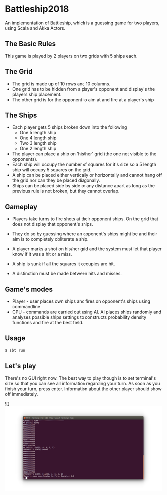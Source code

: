 Battleship2018 
===========================================================
An implementation of Battleship, which is a guessing game for two players, using Scala and Akka Actors.
## The Basic Rules
This game is played by 2 players on two grids with 5 ships each.

## The Grid
* The grid is made up of 10 rows and 10 columns.
* One grid has to be hidden from a player's opponent and display's the players ship placement.
* The other grid is for the opponent to aim at and fire at a player's ship

## The Ships
* Each player gets 5 ships broken down into the following
	* One 5 length ship
	* One 4 length ship
	* Two 3 length ship
	* One 2 length ship
* The player can place a ship on 'his/her' grid (the one not visible to the opponents).
* Each ship will occupy the number of squares for it's size so a 5 length ship will occupy 5 squares on the grid.
* A ship can be placed either vertically or horizontally and cannot hang off the grid nor can they be placed diagonally.
* Ships can be placed side by side or any distance apart as long as the previous rule is not broken, but they cannot overlap.

## Gameplay
* Players take turns to fire shots at their opponent ships. On the grid that does not display that opponent's ships.

* They do so by guessing where an opponent's ships might be and their aim is to completely obliterate a ship.

* A player marks a shot on his/her grid and the system must let that player know if it was a hit or a miss. 

* A ship is sunk if all the squares it occupies are hit.

* A distinction must be made between hits and misses.

## Game's modes
* Player - user places own ships and fires on opponent's ships using commandline 
* CPU - commands are carried out using AI. AI places ships randomly and analyses possible ships settings to constructs 
probability density functions and fire at the best field. 

## Usage

```sh
$ sbt run
```

## Let's play
There's no GUI right now.
The best way to play though is to set terminal's size so that you can see all information regarding your turn.
As soon as you finish your turn, press enter.
Information about the other player should show off immediately.


![]![](resources/Battleship2018Terminal.png)